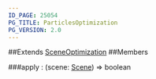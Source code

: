 ```yaml
---
ID_PAGE: 25054
PG_TITLE: ParticlesOptimization
PG_VERSION: 2.0
---
```




##Extends [SceneOptimization](/classes/SceneOptimization)
##Members

###apply : (scene: [Scene](/classes/Scene)) =&gt; boolean



